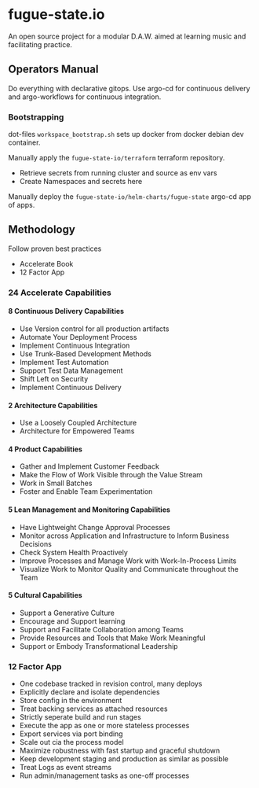 # fugue-state.io
An open source project for a modular D.A.W. aimed at learning music and facilitating practice.

## Operators Manual
Do everything with declarative gitops. Use argo-cd for continuous delivery and argo-workflows for continuous integration.

### Bootstrapping
dot-files `workspace_bootstrap.sh` sets up docker from docker debian dev container.

Manually apply the `fugue-state-io/terraform` terraform repository.
- Retrieve secrets from running cluster and source as env vars
- Create Namespaces and secrets here

Manually deploy the `fugue-state-io/helm-charts/fugue-state` argo-cd app of apps.

## Methodology
Follow proven best practices
- Accelerate Book
- 12 Factor App
### 24 Accelerate Capabilities
#### 8 Continuous Delivery Capabilities
- Use Version control for all production artifacts
- Automate Your Deployment Process
- Implement Continuous Integration
- Use Trunk-Based Development Methods
- Implement Test Automation
- Support Test Data Management
- Shift Left on Security
- Implement Continuous Delivery
#### 2 Architecture Capabilities
- Use a Loosely Coupled Architecture
- Architecture for Empowered Teams
#### 4 Product Capabilities
- Gather and Implement Customer Feedback
- Make the Flow of Work Visible through the Value Stream
- Work in Small Batches
- Foster and Enable Team Experimentation
#### 5 Lean Management and Monitoring Capabilities
- Have Lightweight Change Approval Processes
- Monitor across Application and Infrastructure to Inform Business Decisions
- Check System Health Proactively
- Improve Processes and Manage Work with Work-In-Process Limits
- Visualize Work to Monitor Quality and Communicate throughout the Team
#### 5 Cultural Capabilities
- Support a Generative Culture
- Encourage and Support learning
- Support and Facilitate Collaboration among Teams
- Provide Resources and Tools that Make Work Meaningful
- Support or Embody Transformational Leadership
### 12 Factor App
- One codebase tracked in revision control, many deploys
- Explicitly declare and isolate dependencies
- Store config in the environment
- Treat backing services as attached resources
- Strictly seperate build and run stages
- Execute the app as one or more stateless processes
- Export services via port binding
- Scale out cia the process model
- Maximize robustness with fast startup and graceful shutdown
- Keep development staging and production as similar as possible
- Treat Logs as event streams
- Run admin/management tasks as one-off processes

